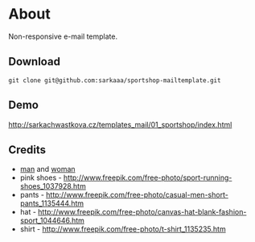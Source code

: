 # About
Non-responsive e-mail template.

## Download
``` git clone git@github.com:sarkaaa/sportshop-mailtemplate.git ```

## Demo
http://sarkachwastkova.cz/templates_mail/01_sportshop/index.html

## Credits
* [man](http://www.freepik.com/free-photo/man-practicing-rock-climbing_1222366.htm) and [woman](http://www.freepik.com/free-photo/woman-with-dumbbells-in-a-shopping-center_908528.htm)
* pink shoes - http://www.freepik.com/free-photo/sport-running-shoes_1037928.htm
* pants - http://www.freepik.com/free-photo/casual-men-short-pants_1135444.htm
* hat - http://www.freepik.com/free-photo/canvas-hat-blank-fashion-sport_1044646.htm
* shirt - http://www.freepik.com/free-photo/t-shirt_1135235.htm
